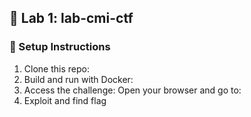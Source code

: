 ## 🚩 Lab 1: lab-cmi-ctf

### 🚀 Setup Instructions

1. Clone this repo:
2. Build and run with Docker:
3. Access the challenge: Open your browser and go to:
4. Exploit and find flag
